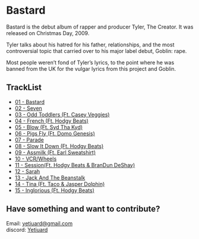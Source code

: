
# Bastard

Bastard is the debut album of rapper and producer Tyler, The Creator. It was released on Christmas Day, 2009.

Tyler talks about his hatred for his father, relationships, and the most controversial topic that carried over to his major label debut, Goblin: rape.

Most people weren’t fond of Tyler’s lyrics, to the point where he was banned from the UK for the vulgar lyrics from this project and Goblin.

## TrackList

- [01 - Bastard](https://github.com/Yetiuard/mp3/raw/main/TylerTheCreator/album/2009%20-%20Bastard/01%20-%20Bastard.mp3)
- [02 - Seven​](https://github.com/Yetiuard/mp3/raw/main/TylerTheCreator/album/2009%20-%20Bastard/02%20-%20Seven.mp3)
- [03 - Odd Toddlers (Ft. Casey Veggies)​](https://github.com/Yetiuard/mp3/raw/main/TylerTheCreator/album/2009%20-%20Bastard/03%20-%20Odd%20Toddlers%20Ft.uring%20Casey%20Veggies.mp3)
- [04 - French (Ft. Hodgy Beats)​](https://github.com/Yetiuard/mp3/raw/main/TylerTheCreator/album/2009%20-%20Bastard/04%20-%20French%20Ft.uring%20Hodgy%20Beats.mp3)
- [05 - Blow (Ft. Syd Tha Kyd)​](https://github.com/Yetiuard/mp3/raw/main/TylerTheCreator/album/2009%20-%20Bastard/05%20-%20Blow.mp3)
- [06 - Pigs Fly (Ft. Domo Genesis)​](https://github.com/Yetiuard/mp3/raw/main/TylerTheCreator/album/2009%20-%20Bastard/06%20-%20Pigs%20Fly%20Ft.uring%20Domo%20Genesis.mp3)
- [07 - Parade​](https://github.com/Yetiuard/mp3/raw/main/TylerTheCreator/album/2009%20-%20Bastard/07%20-%20Parade.mp3)
- [08 - Slow It Down (Ft. Hodgy Beats)​](https://github.com/Yetiuard/mp3/raw/main/TylerTheCreator/album/2009%20-%20Bastard/08%20-%20Slow%20It%20Down%20Ft.uring%20Hodgy%20Beats.mp3)
- [09 - Assmilk (Ft. Earl Sweatshirt)​](https://github.com/Yetiuard/mp3/raw/main/TylerTheCreator/album/2009%20-%20Bastard/09%20-%20AssMilk%20Ft.uring%20Earl.mp3)
- [10 - VCR/Wheels​](https://github.com/Yetiuard/mp3/raw/main/TylerTheCreator/album/2009%20-%20Bastard/10%20-%20VCR%20Wheels.mp3)
- [11 - Session(Ft. Hodgy Beats & BranDun DeShay)​](https://github.com/Yetiuard/mp3/raw/main/TylerTheCreator/album/2009%20-%20Bastard/11%20-%20Session%20Ft.uring%20Hodgy%20Beats%20And%20Mike%20G.mp3)
- [12 - Sarah​](https://github.com/Yetiuard/mp3/raw/main/TylerTheCreator/album/2009%20-%20Bastard/12%20-%20Sarah.mp3)
- [13 - Jack And The Beanstalk​](https://github.com/Yetiuard/mp3/raw/main/TylerTheCreator/album/2009%20-%20Bastard/13%20-%20Jack%20And%20The%20Beanstalk.mp3)
- [14 - Tina (Ft. Taco & Jasper Dolphin)​](https://github.com/Yetiuard/mp3/raw/main/TylerTheCreator/album/2009%20-%20Bastard/14%20-%20Tina%20Ft.uring%20Jasper%20And%20Taco.mp3)
- [15 - Inglorious (Ft. Hodgy Beats)​](https://github.com/Yetiuard/mp3/raw/main/TylerTheCreator/album/2009%20-%20Bastard/15%20-%20Inglorious.mp3)
## Have something and want to contribute? 

Email: yetiuard@gmail.com  
discord: [Yetiuard](discordapp.com/users/453544587949113344 )